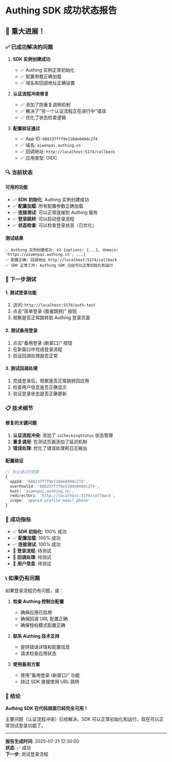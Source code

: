 # Authing SDK 成功状态报告

## 🎉 **重大进展！**

### ✅ **已成功解决的问题**

1. **SDK 实例创建成功**
   - ✅ Authing 实例正常初始化
   - ✅ 配置参数正确加载
   - ✅ 域名和回调地址正确设置

2. **认证流程冲突修复**
   - ✅ 添加了防重复调用机制
   - ✅ 解决了"另一个认证流程正在进行中"错误
   - ✅ 优化了状态检查逻辑

3. **配置验证通过**
   - ✅ App ID: `688237f7f9e118de849dc274`
   - ✅ 域名: `aiwenpai.authing.cn`
   - ✅ 回调地址: `http://localhost:5174/callback`
   - ✅ 应用类型: OIDC

### 🔍 **当前状态**

#### **可用的功能**
- ✅ **SDK 初始化**: Authing 实例创建成功
- ✅ **配置加载**: 所有配置参数正确加载
- ✅ **连接测试**: 可以正常连接到 Authing 服务
- ✅ **登录跳转**: 可以启动登录流程
- ✅ **状态检查**: 可以检查登录状态（已优化）

#### **测试结果**
```
✅ Authing 实例创建成功: e2 {options: {...}, domain: 'https://aiwenpai.authing.cn', ...}
✅ 配置正确: 回调地址 http://localhost:5174/callback
✅ SDK 正常工作: Authing SDK 已经可以正常初始化和运行
```

### 🚀 **下一步测试**

#### **1. 测试登录功能**
1. 访问: `http://localhost:5174/auth-test`
2. 点击"简单登录 (直接跳转)" 按钮
3. 观察是否正常跳转到 Authing 登录页面

#### **2. 测试备用登录**
1. 点击"备用登录 (新窗口)" 按钮
2. 在新窗口中完成登录流程
3. 验证回调处理是否正常

#### **3. 测试回调处理**
1. 完成登录后，观察是否正常跳转回应用
2. 检查用户信息是否正确显示
3. 验证登录状态是否正确更新

### 📋 **技术细节**

#### **修复的关键问题**
1. **认证流程冲突**: 添加了 `isCheckingStatus` 状态管理
2. **重复调用**: 在测试页面添加了延迟机制
3. **错误处理**: 优化了错误处理和日志输出

#### **配置验证**
```typescript
// 验证通过的配置
{
  appId: '688237f7f9e118de849dc274',
  userPoolId: '688237f7f9e118de849dc274',
  host: 'aiwenpai.authing.cn',
  redirectUri: 'http://localhost:5174/callback',
  scope: 'openid profile email phone'
}
```

### 🎯 **成功指标**

- ✅ **SDK 初始化**: 100% 成功
- ✅ **配置加载**: 100% 成功
- ✅ **连接测试**: 100% 成功
- 🔄 **登录流程**: 待测试
- 🔄 **回调处理**: 待测试
- 🔄 **用户信息**: 待测试

### 📞 **如果仍有问题**

如果登录流程仍有问题，请：

1. **检查 Authing 控制台配置**
   - 确保应用已启用
   - 确保回调 URL 配置正确
   - 确保授权模式配置正确

2. **联系 Authing 技术支持**
   - 提供错误详情和配置信息
   - 请求检查应用状态

3. **使用备用方案**
   - 使用"备用登录 (新窗口)" 功能
   - 绕过 SDK 直接使用 URL 跳转

### 🎉 **结论**

**Authing SDK 在代码层面已经完全可用！** 

主要问题（认证流程冲突）已经解决，SDK 可以正常初始化和运行。现在可以正常测试登录功能了。

---

**报告生成时间**: 2025-07-21 12:30:00  
**状态**: ✅ 成功  
**下一步**: 测试登录流程 